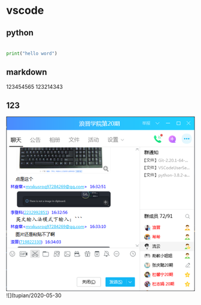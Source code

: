 # vscode
## python
```py

print("hello word")

```
## markdown
123454565
123214343
## 123
![](2020-05-30-16-34-56.png)![](tupian/2020-05-30